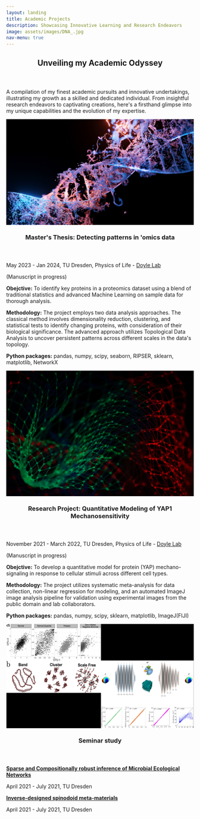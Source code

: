 ```yaml
---
layout: landing
title: Academic Projects
description: Showcasing Innovative Learning and Research Endeavors
image: assets/images/DNA_.jpg
nav-menu: true
---
```


<!-- Main -->
<div id="main">

<!-- One -->
<section id="one">
	<div class="inner">
		<header class="major">
			<h2>Unveiling my Academic Odyssey</h2>
		</header>
		<p>A compilation of my finest academic pursuits and innovative undertakings, illustrating my growth as a skilled and dedicated individual. From insightful research endeavors to captivating creations, here's a firsthand glimpse into my unique capabilities and the evolution of my expertise.</p>
	</div>
</section>

<!-- Two -->
<section id="two" class="spotlights">
	<section>
		<a href="#" class="image" style="display: flex; justify-content: center; align-items: center;">
			<img src="assets/images/DNA_CRISPR.jpg" alt="" />
		</a>
		<div class="content">
			<div class="inner">
				<header class="major">
					<h3>Master's Thesis: Detecting patterns in 'omics data</h3>
				</header>
				<p>May 2023 - Jan 2024, TU Dresden, Physics of Life - <a href="https://physics-of-life.tu-dresden.de/research/core-groups/doyle">Doyle Lab</a></p>
				<p>(Manuscript in progress)</p>
				<p><strong>Obejctive:</strong> To identify key proteins in a proteomics dataset using a blend of traditional statistics and advanced Machine Learning on sample data for thorough analysis.</p>
				<p><strong>Methodology:</strong> The project employs two data analysis approaches. The classical method involves dimensionality reduction, clustering, and statistical tests to identify changing proteins, with consideration of their biological significance. The advanced approach utilizes Topological Data Analysis to uncover persistent patterns across different scales in the data's topology.</p>
				<p><strong>Python packages:</strong> pandas, numpy, scipy, seaborn, RIPSER, sklearn, matplotlib, NetworkX</p>
			</div>
		</div>
	</section>
	<section>
		<a href="#" class="image" style="display: flex; justify-content: center; align-items: center;">
			<img src="assets/images/aca_proj_02.jpg" alt="" />
		</a>
		<div class="content">
			<div class="inner">
				<header class="major">
					<h3>Research Project: Quantitative Modeling of YAP1 Mechanosensitivity</h3>
				</header>
				<p>November 2021 - March 2022, TU Dresden, Physics of Life - <a href="https://physics-of-life.tu-dresden.de/research/core-groups/doyle">Doyle Lab</a></p>
				<p>(Manuscript in progress)</p>
				<p><strong>Obejctive:</strong> To develop a quantitative model for protein (YAP) mechano-signaling in response to cellular stimuli across different cell types.</p>
				<p><strong>Methodology:</strong> The project utilizes systematic meta-analysis for data collection, non-linear regression for modeling, and an automated ImageJ image analysis pipeline for validation using experimental images from the public domain and lab collaborators.</p>
				<p><strong>Python packages:</strong> pandas, numpy, scipy, sklearn, matplotlib, ImageJ(FIJI)</p>
			</div>
		</div>
	</section>
	<section>
		<a href="#" class="image" style="display: flex; justify-content: center; align-items: center;">
			<img src="assets/images/academic_proj_03.png" alt="" />
		</a>
		<div class="content">
			<div class="inner">
				<header class="major">
					<h3>Seminar study</h3>
				</header>
				<p><strong><a href="https://journals.plos.org/ploscompbiol/article?id=10.1371/journal.pcbi.1004226">Sparse and Compositionally robust inference of Microbial Ecological Networks</a></strong></p>
				<p>April 2021 - July 2021, TU Dresden</p>
				<p><strong><a href="https://www.nature.com/articles/s41524-020-0341-6">Inverse-designed spinodoid meta-materials</a></strong></p>
				<p>April 2021 - July 2021, TU Dresden</p>
			</div>
		</div>
	</section>
</section>

